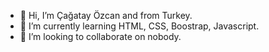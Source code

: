 - 👋 Hi, I’m Çağatay Özcan and from Turkey.
- 🌱 I’m currently learning HTML, CSS, Boostrap, Javascript.
- 💞️ I’m looking to collaborate on nobody.
